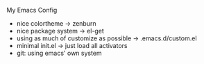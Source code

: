 My Emacs Config
- nice colortheme -> zenburn
- nice package system -> el-get
- using as much of customize as possible -> .emacs.d/custom.el
- minimal init.el -> just load all activators 
- git: using emacs' own system
